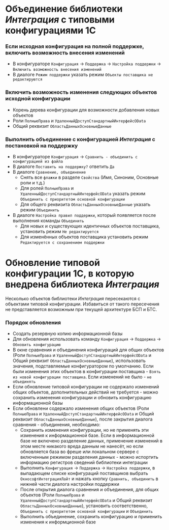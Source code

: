 # Объединение библиотеки _Интеграция_ с типовыми конфигурациями 1С
### Если исходная конфигурация на полной поддержке, включить возможность внесения изменений
- В конфигураторе `Конфигурация` -> `Поддержка` -> `Настройка поддержки` -> `Включить возможность внесения изменений`
- В диалоге `Режим поддержки` указать режим `Объекты поставщика не редактируются`
### Включить возможность изменения следующих объектов исходной конфигурации
- Корень дерева конфигурации для возможности добавления новых объектов
- Роли  `ПолныеПрава` и `УдаленныйДоступСтандартныйИнтерфейсOData`
- Общий реквизит `ОбластьДанныхОсновныеДанные`
### Выполнить объединение с конфигурацией _Интеграция_ с постановкой на поддержку
- В конфигураторе `Конфигурация` -> `Сравнить - объединить с конфигурацией из файла`
- В диалоге `Поставить на поддержку?` ответить `Да`
- В диалоге `Сравнение, объединение`
	+ Снять все `флажки` в разделе `Свойства` (Имя, Синоним, Основные роли и т.д.) 
	+ Для ролей `ПолныеПрава` и `УдаленныйДоступСтандартныйИнтерфейсOData` указать режим `Объединить с приоритетом основной конфигурации`
	+ Для общего реквизита `ОбластьДанныхОсновныеДанные` указать режим `Объединить`
- В диалоге `Настройка правил поддержки`, который появляется после выполнения команды `Объединить`
	+ Для новых и существующих идентичных объектов поставщика, установить режим `Не редактируется`
	+ Для изменённых объектов поставщика установить режим `Редактируется с сохранением поддержки`
	
# Обновление типовой конфигурации 1С, в которую внедрена библиотека _Интеграция_
Несколько объектов библиотеки _Интеграция_ пересекаются с объектами типовой конфигурации.
Избавиться от такого пересечения не представляется возможным при текущей архитектуре БСП и БТС.
### Порядок обновления
- Создать резервную копию информационной базы
- Для обновления использовать команду `Конфигурация` -> `Поддержка` -> `Обновить конфигурацию`
- В окне сравнения и объединения конфигураций для общих объектов (Роли `ПолныеПрава` и `УдаленныйДоступСтандартныйИнтерфейсOData` и Общий реквизит `ОбластьДанныхОсновныеДанные`), использовать значения, подставляемые конфигуратором по умолчанию. Если были изменения этих объектов в конфигурации поставщика - `Взять из новой конфигурации поставщика`. Если изменений не было - `не объединять`
- Если обновление типовой конфигурации не содержало изменений общих объектов, дополнительных действий не требуется - можно сохранить изменения конфигурации и обновить конфигурацию информационной базы
- Если обновлени содержало изменения общих объектов (Роли `ПолныеПрава` и `УдаленныйДоступСтандартныйИнтерфейсOData` и Общий реквизит `ОбластьДанныхОсновныеДанные`), после закрытия диалога сравнения - объединения, необходимо:
	+ Сохранить изменения конфигурации, но не применять эти изменения к информационной базе. Если в информационной базе не включено разделение данных, применение изменений в этом месте никакого вреда данным не нанесёт, но если обновляется база во фреше или локальном сервере с включенным режимом разделения данных - можно испортить информацию регистров сведений библиотеки интеграции
	+ Выполнить `Конфигурация` -> `Поддержка` -> `Настройка поддержки`, в выпадающем списке конфигураций поставщиков выбрать `ОкнософтИнтеграцияЛайт` и нажать кнопку `Сравнить, объединить` в нижней части диалога настройки поддержки
	+ После открытия диалога сравнения и объединения, для общих объектов (Роли `ПолныеПрава` и `УдаленныйДоступСтандартныйИнтерфейсOData` и Общий реквизит `ОбластьДанныхОсновныеДанные`), установить соответственно, `Объединить с приоритетом основной конфигурации` и `Объединить`
	+ Выполнить объединение, сохранить конфигурацию и применить изменения к информционной базе
